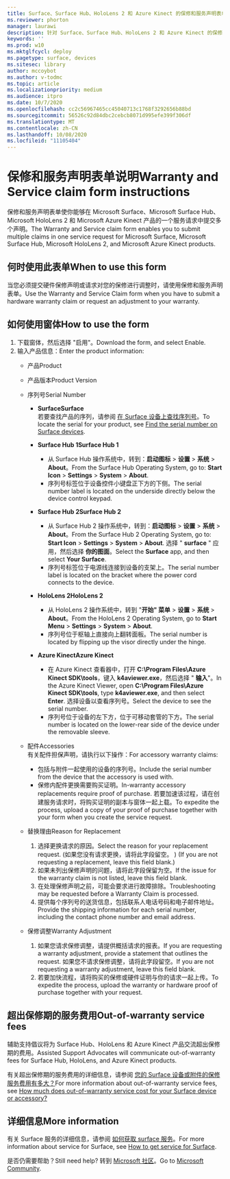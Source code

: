 ```yaml
---
title: Surface、Surface Hub、HoloLens 2 和 Azure Kinect 的保修和服务声明表单
ms.reviewer: phorton
manager: laurawi
description: 针对 Surface、Surface Hub、HoloLens 2 和 Azure Kinect 的保修和服务索赔。
keywords: ''
ms.prod: w10
ms.mktglfcycl: deploy
ms.pagetype: surface, devices
ms.sitesec: library
author: mccoybot
ms.author: v-todmc
ms.topic: article
ms.localizationpriority: medium
ms.audience: itpro
ms.date: 10/7/2020
ms.openlocfilehash: cc2c56967465cc45040713c1768f3292656b88bd
ms.sourcegitcommit: 56526c92d84dbc2cebcb8071d995efe399f306df
ms.translationtype: MT
ms.contentlocale: zh-CN
ms.lasthandoff: 10/08/2020
ms.locfileid: "11105404"
---
```

# <span data-ttu-id="a5244-103">保修和服务声明表单说明</span><span class="sxs-lookup"><span data-stu-id="a5244-103">Warranty and Service claim form instructions</span></span>

<span data-ttu-id="a5244-104">保修和服务声明表单使你能够在 Microsoft Surface、Microsoft Surface Hub、Microsoft HoloLens 2 和 Microsoft Azure Kinect 产品的一个服务请求中提交多个声明。</span><span class="sxs-lookup"><span data-stu-id="a5244-104">The Warranty and Service claim form enables you to submit multiple claims in one service request for Microsoft Surface, Microsoft Surface Hub, Microsoft HoloLens 2, and Microsoft Azure Kinect products.</span></span>

## <span data-ttu-id="a5244-105">何时使用此表单</span><span class="sxs-lookup"><span data-stu-id="a5244-105">When to use this form</span></span>

<span data-ttu-id="a5244-106">当您必须提交硬件保修声明或请求对您的保修进行调整时，请使用保修和服务声明表单。</span><span class="sxs-lookup"><span data-stu-id="a5244-106">Use the Warranty and Service Claim form when you have to submit a hardware warranty claim or request an adjustment to your warranty.</span></span>  

## <span data-ttu-id="a5244-107">如何使用窗体</span><span class="sxs-lookup"><span data-stu-id="a5244-107">How to use the form</span></span>

1.  <span data-ttu-id="a5244-108">下载窗体，然后选择 "启用"。</span><span class="sxs-lookup"><span data-stu-id="a5244-108">Download the form, and select Enable.</span></span>
2.  <span data-ttu-id="a5244-109">输入产品信息：</span><span class="sxs-lookup"><span data-stu-id="a5244-109">Enter the product information:</span></span>
    - <span data-ttu-id="a5244-110">产品</span><span class="sxs-lookup"><span data-stu-id="a5244-110">Product</span></span>
    - <span data-ttu-id="a5244-111">产品版本</span><span class="sxs-lookup"><span data-stu-id="a5244-111">Product Version</span></span>
    - <span data-ttu-id="a5244-112">序列号</span><span class="sxs-lookup"><span data-stu-id="a5244-112">Serial Number</span></span> 
        - **<span data-ttu-id="a5244-113">Surface</span><span class="sxs-lookup"><span data-stu-id="a5244-113">Surface</span></span>**<br/>
           <span data-ttu-id="a5244-114">若要查找产品的序列，请参阅 [在 Surface 设备上查找序列号](https://support.microsoft.com/help/4036293/surface-find-the-serial-number-on-surface)。</span><span class="sxs-lookup"><span data-stu-id="a5244-114">To locate the serial for your product, see [Find the serial number on Surface devices](https://support.microsoft.com/help/4036293/surface-find-the-serial-number-on-surface).</span></span>

       - **<span data-ttu-id="a5244-115">Surface Hub 1</span><span class="sxs-lookup"><span data-stu-id="a5244-115">Surface Hub 1</span></span>**
         - <span data-ttu-id="a5244-116">从 Surface Hub 操作系统中，转到：**启动图标**  >  **设置**  >  **系统**  >  **About**。</span><span class="sxs-lookup"><span data-stu-id="a5244-116">From the Surface Hub Operating System, go to: **Start Icon** > **Settings** > **System** > **About**.</span></span> 
         - <span data-ttu-id="a5244-117">序列号标签位于设备控件小键盘正下方的下侧。</span><span class="sxs-lookup"><span data-stu-id="a5244-117">The serial number label is located on the underside directly below the device control keypad.</span></span> 

       - **<span data-ttu-id="a5244-118">Surface Hub 2</span><span class="sxs-lookup"><span data-stu-id="a5244-118">Surface Hub 2</span></span>**
         - <span data-ttu-id="a5244-119">从 Surface Hub 2 操作系统中，转到：**启动图标**  >  **设置**  >  **系统**  >  **About**。</span><span class="sxs-lookup"><span data-stu-id="a5244-119">From the Surface Hub 2 Operating System, go to: **Start Icon** > **Settings** > **System** > **About**.</span></span> <span data-ttu-id="a5244-120">选择 " **surface** " 应用，然后选择 **你的图面**。</span><span class="sxs-lookup"><span data-stu-id="a5244-120">Select the **Surface** app, and then select **Your Surface**.</span></span>
         - <span data-ttu-id="a5244-121">序列号标签位于电源线连接到设备的支架上。</span><span class="sxs-lookup"><span data-stu-id="a5244-121">The serial number label is located on the bracket where the power cord connects to the device.</span></span>
       - **<span data-ttu-id="a5244-122">HoloLens 2</span><span class="sxs-lookup"><span data-stu-id="a5244-122">HoloLens 2</span></span>**
         - <span data-ttu-id="a5244-123">从 HoloLens 2 操作系统中，转到 "**开始" 菜单**  >  **设置**  >  **系统**  >  **About**。</span><span class="sxs-lookup"><span data-stu-id="a5244-123">From the HoloLens 2 Operating System, go to **Start Menu** > **Settings** > **System** > **About**.</span></span>
         - <span data-ttu-id="a5244-124">序列号位于枢轴上直接向上翻转面板。</span><span class="sxs-lookup"><span data-stu-id="a5244-124">The serial number is located by flipping up the visor directly under the hinge.</span></span>
       - **<span data-ttu-id="a5244-125">Azure Kinect</span><span class="sxs-lookup"><span data-stu-id="a5244-125">Azure Kinect</span></span>**
         - <span data-ttu-id="a5244-126">在 Azure Kinect 查看器中，打开 **C:\Program Files\Azure Kinect SDK\tools**，键入 **k4aviewer.exe**，然后选择 " **输入**"。</span><span class="sxs-lookup"><span data-stu-id="a5244-126">In the Azure Kinect Viewer, open **C:\Program Files\Azure Kinect SDK\tools**, type **k4aviewer.exe**, and then select **Enter**.</span></span> <span data-ttu-id="a5244-127">选择设备以查看序列号。</span><span class="sxs-lookup"><span data-stu-id="a5244-127">Select the device to see the serial number.</span></span> 
         - <span data-ttu-id="a5244-128">序列号位于设备的左下方，位于可移动套管的下方。</span><span class="sxs-lookup"><span data-stu-id="a5244-128">The serial number is located on the lower-rear side of the device under the removable sleeve.</span></span>

    - <span data-ttu-id="a5244-129">配件</span><span class="sxs-lookup"><span data-stu-id="a5244-129">Accessories</span></span><br/>
        <span data-ttu-id="a5244-130">有关配件担保声明，请执行以下操作：</span><span class="sxs-lookup"><span data-stu-id="a5244-130">For accessory warranty claims:</span></span>
        - <span data-ttu-id="a5244-131">包括与附件一起使用的设备的序列号。</span><span class="sxs-lookup"><span data-stu-id="a5244-131">Include the serial number from the device that the accessory is used with.</span></span>
        - <span data-ttu-id="a5244-132">保修内配件更换需要购买证明。</span><span class="sxs-lookup"><span data-stu-id="a5244-132">In-warranty accessory replacements require proof of purchase.</span></span> <span data-ttu-id="a5244-133">若要加速该过程，请在创建服务请求时，将购买证明的副本与窗体一起上载。</span><span class="sxs-lookup"><span data-stu-id="a5244-133">To expedite the process, upload a copy of your proof of purchase together with your form when you create the service request.</span></span> 
    - <span data-ttu-id="a5244-134">替换理由</span><span class="sxs-lookup"><span data-stu-id="a5244-134">Reason for Replacement</span></span>
    
        1. <span data-ttu-id="a5244-135">选择更换请求的原因。</span><span class="sxs-lookup"><span data-stu-id="a5244-135">Select the reason for your replacement request.</span></span> <span data-ttu-id="a5244-136"> (如果您没有请求更换，请将此字段留空。 ) </span><span class="sxs-lookup"><span data-stu-id="a5244-136">(If you are not requesting a replacement, leave this field blank.)</span></span>
        1. <span data-ttu-id="a5244-137">如果未列出保修声明的问题，请将此字段保留为空。</span><span class="sxs-lookup"><span data-stu-id="a5244-137">If the issue for the warranty claim is not listed, leave this field blank.</span></span> 
        1. <span data-ttu-id="a5244-138">在处理保修声明之前，可能会要求进行故障排除。</span><span class="sxs-lookup"><span data-stu-id="a5244-138">Troubleshooting may be requested before a Warranty Claim is processed.</span></span>
        1. <span data-ttu-id="a5244-139">提供每个序列号的送货信息，包括联系人电话号码和电子邮件地址。</span><span class="sxs-lookup"><span data-stu-id="a5244-139">Provide the shipping information for each serial number, including the contact phone number and email address.</span></span>
    - <span data-ttu-id="a5244-140">保修调整</span><span class="sxs-lookup"><span data-stu-id="a5244-140">Warranty Adjustment</span></span>
        1. <span data-ttu-id="a5244-141">如果您请求保修调整，请提供概括请求的报表。</span><span class="sxs-lookup"><span data-stu-id="a5244-141">If you are requesting a warranty adjustment, provide a statement that outlines the request.</span></span> <span data-ttu-id="a5244-142">如果您不请求保修调整，请将此字段留空。</span><span class="sxs-lookup"><span data-stu-id="a5244-142">If you are not requesting a warranty adjustment, leave this field blank.</span></span>
        2. <span data-ttu-id="a5244-143">若要加快流程，请将购买的保修或硬件证明与你的请求一起上传。</span><span class="sxs-lookup"><span data-stu-id="a5244-143">To expedite the process, upload the warranty or hardware proof of purchase together with your request.</span></span>

## <span data-ttu-id="a5244-144">超出保修期的服务费用</span><span class="sxs-lookup"><span data-stu-id="a5244-144">Out-of-warranty service fees</span></span>

<span data-ttu-id="a5244-145">辅助支持倡议将为 Surface Hub、HoloLens 和 Azure Kinect 产品交流超出保修期的费用。</span><span class="sxs-lookup"><span data-stu-id="a5244-145">Assisted Support Advocates will communicate out-of-warranty fees for Surface Hub, HoloLens, and Azure Kinect products.</span></span>

<span data-ttu-id="a5244-146">有关超出保修期的服务费用的详细信息，请参阅 [您的 Surface 设备或附件的保修服务费用有多大？](https://support.microsoft.com/help/4563717)</span><span class="sxs-lookup"><span data-stu-id="a5244-146">For more information about out-of-warranty service fees, see [How much does out-of-warranty service cost for your Surface device or accessory?](https://support.microsoft.com/help/4563717)</span></span>

## <span data-ttu-id="a5244-147">详细信息</span><span class="sxs-lookup"><span data-stu-id="a5244-147">More information</span></span>

<span data-ttu-id="a5244-148">有关 Surface 服务的详细信息，请参阅 [如何获取 surface 服务](https://support.microsoft.com/help/4023527/surface-how-to-get-service-for-surface)。</span><span class="sxs-lookup"><span data-stu-id="a5244-148">For more information about service for Surface, see [How to get service for Surface](https://support.microsoft.com/help/4023527/surface-how-to-get-service-for-surface).</span></span>


<span data-ttu-id="a5244-149">是否仍需要帮助？</span><span class="sxs-lookup"><span data-stu-id="a5244-149">Still need help?</span></span> <span data-ttu-id="a5244-150">转到 [Microsoft 社区](https://answers.microsoft.com/)。</span><span class="sxs-lookup"><span data-stu-id="a5244-150">Go to [Microsoft Community](https://answers.microsoft.com/).</span></span>
